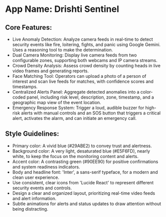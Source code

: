# **App Name**: Drishti Sentinel

## Core Features:

- Live Anomaly Detection: Analyze camera feeds in real-time to detect security events like fire, loitering, fights, and panic using Google Gemini. Uses a reasoning tool to make the determination.
- Dual Camera Monitoring: Display live camera feeds from two configurable zones, supporting both webcams and IP camera streams.
- Crowd Density Analysis: Assess crowd density by counting heads in live video frames and generating reports.
- Face Matching Tool: Operators can upload a photo of a person of interest and scan live feeds for matches, with confidence scores and timestamps.
- Centralized Alerts Panel: Aggregate detected anomalies into a color-coded panel, including risk level, description, zone, timestamp, and a geographic map view of the event location.
- Emergency Response System: Trigger a loud, audible buzzer for high-risk alerts with manual controls and an SOS button that triggers a critical alert, activates the alarm, and can initiate an emergency call.

## Style Guidelines:

- Primary color: A vivid blue (#29ABE2) to convey trust and alertness.
- Background color: A very light, desaturated blue (#E5F6FD), nearly white, to keep the focus on the monitoring content and alerts.
- Accent color: A contrasting green (#90EE90) for positive confirmations and system readiness indicators.
- Body and headline font: 'Inter', a sans-serif typeface, for a modern and clean user experience.
- Use consistent, clear icons from 'Lucide React' to represent different security events and controls.
- Design a clear and organized layout, prioritizing real-time video feeds and alert information.
- Subtle animations for alerts and status updates to draw attention without being distracting.